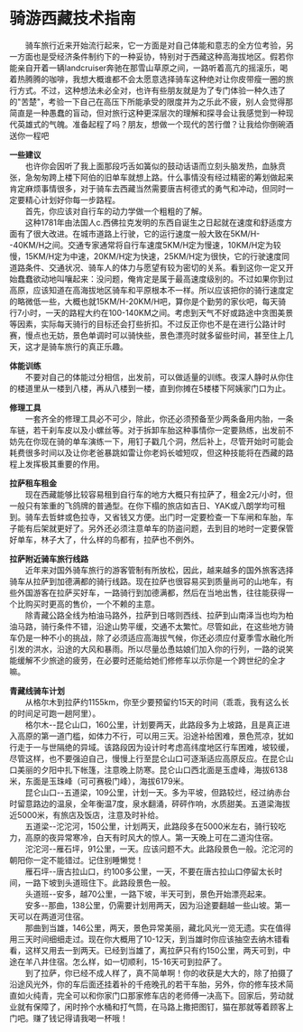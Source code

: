 # 骑游西藏技术指南  
  
&emsp;&emsp;骑车旅行近来开始流行起来，它一方面是对自己体能和意志的全方位考验，另一方面也是受经济条件制约下的一种妥协，特别对于西藏这种高海拔地区。假若你能亲自开着一辆landcruiser奔驰在那雪山草原之间，一路听着高亢的摇滚乐，喝着热腾腾的咖啡，我想大概谁都不会太愿意选择骑车这种绝对让你皮带瘦一圈的旅行方式。不过，这种想法未必全对，也许有些朋友就是为了专门体验一种久违了的"苦楚"，考验一下自己在高压下所能承受的限度并为之乐此不疲，别人会觉得那简直是一种愚蠢的盲动，但对旅行这种更深层次的理解和探寻会让我感觉到一种现代英雄式的气魄。准备起程了吗？朋友，想做一个现代的苦行僧？让我给你倒碗酒送你一程吧  
  
**一些建议**  
&emsp;&emsp;也许你会因听了我上面那段巧舌如簧似的鼓动话语而立刻头脑发热，血脉贲张，急匆匆跨上楼下阿伯的旧单车就想上路。什么事情没有经过精密的筹划做起来肯定麻烦事情很多，对于骑车去西藏当然需要唐吉柯德式的勇气和冲动，但同时一定要精心计划好你每一步路程。  
&emsp;&emsp;首先，你应该对自行车的动力学做一个粗粗的了解。  
&emsp;&emsp;这种1781年由法国人c.西佛拉克发明的东西自诞生之日起就在速度和舒适度方面有了很大改进。在城市道路上行驶，它的运行速度一般大致在5KM/H--40KM/H之间。交通专家通常将自行车速度5KM/H定为慢速，10KM/H定为较慢，15KM/H定为中速，20KM/H定为快速，25KM/H定为很快，它的行驶速度同道路条件、交通状况、骑车人的体力与愿望有较为密切的关系。看到这你一定又开始蠢蠢欲动地叫嚷起来：没问题，俺肯定是属于最高速度级别的。不过如果你到过高原，应该知道在高海拔地区骑车和平原根本不一样。所以应该把你的骑行速度定的略微低一些，大概也就15KM/H-20KM/H吧，算你是个勤劳的家伙吧，每天骑行7小时，一天的路程大约在100-140KM之间。考虑到天气不好或路途中贪图美景等因素，实际每天骑行的目标还会打些折扣。不过反正你也不是在进行公路计时赛，慢点也无妨，景色单调时可以骑快些，景色漂亮时就多留些时间，甚至住上几天，这才是骑车旅行的真正乐趣。  

**体能训练**  
&emsp;&emsp;不要对自己的体能过分相信，出发前，可以做适量的训练。夜深人静时从你住的楼道里从一楼到八楼，再从八楼到一楼，直到你摊在5楼楼下阿姨家门口为止。  
  
**修理工具**  
&emsp;&emsp;一套齐全的修理工具必不可少，除此，你还必须预备至少两条备用内胎，一条车链，若干刹车皮以及小螺丝等。对于拆卸车胎这种事情你一定要熟练，出发前不妨先在你现在骑的单车演练一下，用钉子戳几个洞，然后补上，尽管开始时可能会耗费很多时间以及让你老爸暴跳如雷让你老妈长嘘短叹，但这种技能将在西藏的路程上发挥极其重要的作用。  
  
**拉萨租车租金**  
&emsp;&emsp;现在西藏能够比较容易租到自行车的地方大概只有拉萨了，租金2元/小时，但一般只有笨重的飞鸽牌的普通型。在你下榻的旅店如吉日、YAK或八朗学均可租到。骑车去哲蚌或色拉寺，又省钱又方便。出门时一定要检查一下车闸和车胎，车子能有后架就更好了。另外还必须注意单车的防盗问题，去到目的地时一定要保管好单车，林子大了，什么样的鸟都有，拉萨也不例外。  
  
**拉萨附近骑车旅行线路**  
&emsp;&emsp;近年来对国外骑车旅行的游客管制有所放松，因此，越来越多的国外旅客选择骑车从拉萨到加德满都的骑行线路。现在拉萨也很容易买到质量尚可的山地车，有些外国游客在拉萨买好车，一路骑行到加德满都，然后在当地出售，往往能获得一个比购买时更高的售价，一个不赖的主意。  
&emsp;&emsp;除青藏公路全线为柏油马路外，拉萨到日喀则西线、拉萨到山南泽当也均为柏油马路，骑行条件不错，沿途山势平缓，交通不太繁忙。尽管如此，在这些地方骑车仍是一种不小的挑战，除了必须适应高海拔气候，你还必须应付夏季雪水融化所引发的洪水，沿途的大风和暴雨。所以尽量怂恿姑娘们加入你的行列，一路的说笑能缓解不少旅途的疲劳，在必要时还能给她们修修车以示你是一个跨世纪的全才嘛。  
  
**青藏线骑车计划**  
&emsp;&emsp;从格尔木到拉萨约1155km，你至少要预留约15天的时间（乖乖，我有这么长的时间足可跑一趟阿里）。  
&emsp;&emsp;格尔木--昆仑山口，160公里，计划要两天，此路段多为上坡路，且是真正进入高原的第一道门槛，如体力不行，可以用三天。沿途补给困难，景色荒凉，犹如行走于一与世隔绝的异域。该路段因为设计时考虑高纬度地区行车困难，坡较缓，尽管这样，也不要强迫自己，慢慢上行至昆仑山口可逐渐适应高原反应。在昆仑山口美丽的夕阳中扎下帐篷，注意晚上防寒。昆仑山口西北面是玉虚峰，海拔6138米，东面是玉珠峰（可可赛极门峰），海拔6179米。  
&emsp;&emsp;昆仑山口--五道梁，109公里，计划一天。多为平坡，但路较烂，经过纳赤台时留意路边的温泉，全年衡温7度，泉水翻涌，砰砰作响，水质甜美。五道梁海拔近5000米，有旅店及饭店，注意及时补给。  
&emsp;&emsp;五道梁--沱沱河，150公里，计划两天，此路段多在5000米左右，骑行较吃力，高原的夜异常寒冷，白天有时风大的惊人。第一天晚上可在二道沟住宿。  
&emsp;&emsp;沱沱河--雁石坪，91公里，一天。应该问题不大。此路段景色一般。沱沱河的朝阳你一定不能错过。记住别睡懒觉！  
&emsp;&emsp;雁石坪--唐古拉山口，约100多公里，一天，不要在唐古拉山口停留太长时间，一路下坡到头道班住下。此路段景色一般。  
&emsp;&emsp;头道班--安多，越70公里，一路下坡，半天可到，景色开始漂亮起来。  
&emsp;&emsp;安多--那曲，138公里，仍需要计划用两天，因为沿途要翻越一些山坡。第一天可以在两道河住宿。  
&emsp;&emsp;那曲到当雄，146公里，两天，景色异常美丽，藏北风光一览无遗。实在值得用三天时间细细走过。现在你大概用了10-12天，到当雄时你应该抽空去纳木错看看，这样又用去一到两天。已经到当雄了，离拉萨只有约150公里，两天可到，中途在羊八井住宿。怎么样，如一切顺利，15-16天可到拉萨了。  
&emsp;&emsp;到了拉萨，你已经不成人样了，真不简单啊！你的收获是大大的，除了拍摄了沿途风光外，你的车后面还挂着补的千疮晚孔的若干车胎，另外，你的修车技术简直如火纯青，完全可以和你家门口那家修车店的老师傅一决高下。回家后，劳动就业就有保障了，闲时拎个水桶和打气筒，在马路上撒把图钉，猫在那就等着顾客上门吧。赚了钱记得请我喝一杯哦！ 